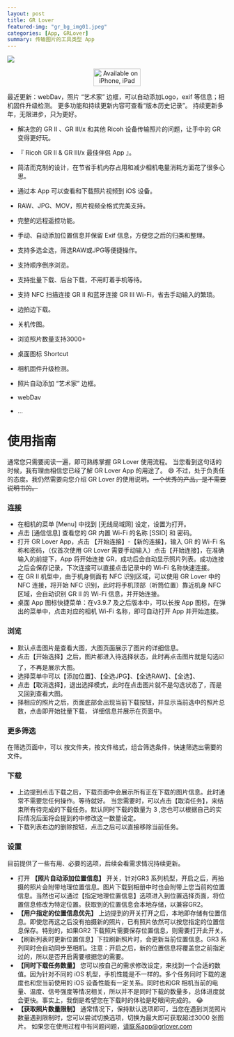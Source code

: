 ```yaml
---
layout: post
title: GR Lover
featured-img: "gr_bg_img01.jpeg"
categories: [App, GRLover]
summary: 传输图片的工具类型 App
---
```


![](https://grlover.com/assets/img/posts/gr_bg_img02.jpeg)

<div class="download" align=center>
  <a href="https://apps.apple.com/cn/app/gr-lover-gr-remote-imagesync/id1352636119"><img src="https://grlover.com/assets/img/posts/download.png" width="108" height="40" alt="Available on iPhone, iPad"></a>
</div>


最近更新：webDav，照片 “艺术家” 边框，可以自动添加Logo，exif 等信息；相机固件升级检测。
更多功能和持续更新内容可查看“版本历史记录”。
持续更新多年，无限进步，只为更好。

* 解决您的 GR II 、GR III/x 和其他 Ricoh 设备传输照片的问题，让手中的 GR 变得更好玩。
* 『 Ricoh GR II & GR III/x 最佳伴侣 App 』。
* 简洁而克制的设计，在节省手机内存占用和减少相机电量消耗方面花了很多心思。

* 通过本 App 可以查看和下载照片视频到 iOS 设备。
* RAW、JPG、MOV，照片视频全格式完美支持。
* 完整的远程遥控功能。
* 手动、自动添加位置信息并保留 Exif 信息，方便您之后的归类和整理。
* 支持多选全选，筛选RAW或JPG等便捷操作。
* 支持顺序倒序浏览。
* 支持批量下载、后台下载，不用盯着手机等待。
* 支持 NFC 扫描连接 GR II 和蓝牙连接 GR III Wi-Fi，省去手动输入的繁琐。
* 边拍边下载。
* 关机传图。
* 浏览照片数量支持3000+
* 桌面图标 Shortcut
* 相机固件升级检测。
* 照片自动添加 “艺术家” 边框。
* webDav
* ...

# 使用指南
通常您只需要阅读一遍，即可熟练掌握 GR Lover 使用流程。
当您看到这句话的时候，我有理由相信您已经了解 GR Lover App 的用途了。
😄
​
不过，处于负责任的态度。我仍然需要向您介绍 GR Lover 的使用说明。~~一个优秀的产品，是不需要说明书的。~~
### 连接
* 在相机的菜单 [Menu] 中找到 [无线局域网] 设定，设置为打开。
* 点击 [通信信息] 查看您的 GR 内置 Wi-Fi 的名称 [SSID] 和 密码。
* 打开 GR Lover App，点击 【开始连接】-【新的连接】，输入 GR 的 Wi-Fi 名称和密码，（仅首次使用 GR Lover 需要手动输入）点击【开始连接】，在准确输入的前提下，App 将开始连接 GR，成功后会自动显示照片列表。成功连接之后会保存记录，下次连接可以直接点击记录中的 Wi-Fi 名称快速连接。
* 在 GR II 机型中，由于机身侧面有 NFC 识别区域，可以使用 GR Lover 中的 NFC 连接，将开始 NFC 识别，此时将手机顶部（听筒位置）靠近机身 NFC 区域，会自动识别 GR II 的 Wi-Fi 信息，并开始连接。 
* 桌面 App 图标快捷菜单：在v3.9.7 及之后版本中，可以长按 App 图标，在弹出的菜单中，点击对应的相机 Wi-Fi 名称，即可自动打开 App 并开始连接。

### 浏览
* 默认点击图片是查看大图，大图页面展示了图片的详细信息。
* 点击【开始选择】之后，图片都进入待选择状态，此时再点击图片就是勾选☑️了，不再是展示大图。
* 选择菜单中可以【添加位置】、【全选JPG】、【全选RAW】、【全选】、​
* 点击【取消选择】，退出选择模式，此时在点击图片就不是勾选状态了，而是又回到查看大图。
* 择相应的照片之后，页面底部会出现当前下载按钮，并显示当前选中的照片总数，点击即开始批量下载， 详细信息并展示在页面中。

### 更多筛选
在筛选页面中，可以 按文件夹，按文件格式，组合筛选条件，快速筛选出需要的文件。
### 下载
* 上边提到点击下载之后，下载页面中会展示所有正在下载的图片信息。此时通常不需要您任何操作。等待就好。 当您需要时，可以点击【取消任务】，来结束所有待完成的下载任务。默认同时下载的数量为 3 ,您也可以根据自己的实际情况后面将会提到的中修改这一数量设定。
* 下载列表右边的删除按钮，点击之后可以直接移除当前任务。

### 设置
目前提供了一些有用、必要的选项，后续会看需求情况持续更新。
* 打开 **【照片自动添加位置信息】** 开关，针对GR3 系列机型，开启之后，再拍摄的照片会附带地理位置信息。图片下载到相册中时也会附带上您当前的位置信息。当然也可以通过【指定地理位置信息】选项进入到位置选择页面，将位置信息修改为特定位置。获取到的位置信息会本地存储，以兼容GR2。
* **【用户指定的位置信息优先】** 上边提到的开关打开之后，本地即存储有位置信息。即使您再这之后没有拍摄新的照片，已有照片依然可以按您指定的位置信息保存。特别的，如果GR2 下载照片需要保存位置信息，则需要打开此开关。
* 【刷新列表时更新位置信息】下拉刷新照片时，会更新当前位置信息。GR3 系列同时会自动同步至相机。注意：开启之后，新的位置信息将覆盖您之前指定过的，所以是否开启需要根据您的需要。
* **【同时下载任务数量】** 您可以按自己的需求修改设定，来找到一个合适的数值。因为针对不同的 iOS 机型，手机性能是不一样的。多个任务同时下载的速度也和您当前使用的 iOS 设备性能有一定关系。同时也和GR 相机当前的电量、温度、信号强度等情况相关，所以并不是同时下载的数量多，总体进度就会更快。事实上，我倒是希望您在下载时的体验是眨眼间完成的。
😂
​
* **【获取照片数量限制】** 通常情况下，保持默认选项即可，当您在遇到浏览照片数量遇到限制时，您可以尝试切换选项，切换为最大即可获取超过3000 张图片。
如果您在使用过程中有问题问题，请联系app@grlover.com
